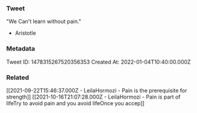 ### Tweet
"We Can't learn without pain." 

- Aristotle

### Metadata
Tweet ID: 1478315267520356353
Created At: 2022-01-04T10:40:00.000Z

### Related
[[2021-09-22T15:46:37.000Z - LeilaHormozi - Pain is the prerequisite for strength]]
[[2021-10-16T21:07:28.000Z - LeilaHormozi - Pain is part of lifeTry to avoid pain and you avoid lifeOnce you accep]]

